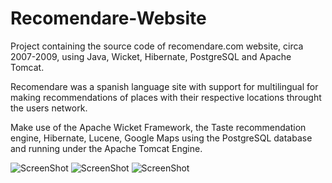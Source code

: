 Recomendare-Website
===================

Project containing the source code of recomendare.com website, circa 2007-2009, using Java, Wicket, Hibernate, PostgreSQL and Apache Tomcat.

Recomendare was a spanish language site with support for multilingual for making recommendations of places with their respective locations throught the users network.

Make use of the Apache Wicket Framework, the Taste recommendation engine, Hibernate, Lucene, Google Maps using the PostgreSQL database and running under the Apache Tomcat Engine.

![ScreenShot](https://raw.github.com/gmartinezgil/Recomendare-Website/master/screenshoots/home.png)
![ScreenShot](https://raw.github.com/gmartinezgil/Recomendare-Website/master/screenshoots/location.png)
![ScreenShot](https://raw.github.com/gmartinezgil/Recomendare-Website/master/screenshoots/search.png)

